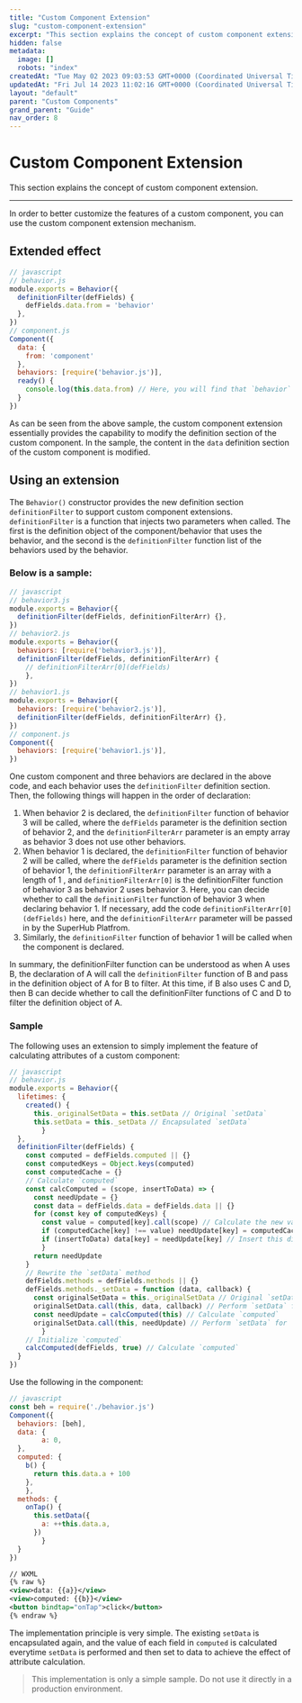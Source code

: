 ```yaml
---
title: "Custom Component Extension"
slug: "custom-component-extension"
excerpt: "This section explains the concept of custom component extension."
hidden: false
metadata: 
  image: []
  robots: "index"
createdAt: "Tue May 02 2023 09:03:53 GMT+0000 (Coordinated Universal Time)"
updatedAt: "Fri Jul 14 2023 11:02:16 GMT+0000 (Coordinated Universal Time)"
layout: "default"
parent: "Custom Components"
grand_parent: "Guide"
nav_order: 8
---
```

# Custom Component Extension 
This section explains the concept of custom component extension.

***

In order to better customize the features of a custom component, you can use the custom component extension mechanism.

## Extended effect

```javascript
// javascript
// behavior.js
module.exports = Behavior({
  definitionFilter(defFields) {
    defFields.data.from = 'behavior'
  },
})
// component.js
Component({
  data: {
    from: 'component'
  },
  behaviors: [require('behavior.js')],
  ready() {
    console.log(this.data.from) // Here, you will find that `behavior` rather than `component` is output.
  }
})
```

As can be seen from the above sample, the custom component extension essentially provides the capability to modify the definition section of the custom component. In the sample, the content in the `data` definition section of the custom component is modified.

## Using an extension

The `Behavior()` constructor provides the new definition section `definitionFilter` to support custom component extensions. `definitionFilter` is a function that injects two parameters when called. The first is the definition object of the component/behavior that uses the behavior, and the second is the `definitionFilter` function list of the behaviors used by the behavior.

### Below is a sample:

```javascript
// javascript
// behavior3.js
module.exports = Behavior({
  definitionFilter(defFields, definitionFilterArr) {},
})
// behavior2.js
module.exports = Behavior({
  behaviors: [require('behavior3.js')],
  definitionFilter(defFields, definitionFilterArr) {
    // definitionFilterArr[0](defFields)
	}, 
})
// behavior1.js
module.exports = Behavior({
  behaviors: [require('behavior2.js')],
  definitionFilter(defFields, definitionFilterArr) {},
})
// component.js
Component({
  behaviors: [require('behavior1.js')],
})
```

One custom component and three behaviors are declared in the above code, and each behavior uses the `definitionFilter` definition section. Then, the following things will happen in the order of declaration:

1. When behavior 2 is declared, the `definitionFilter` function of behavior 3 will be called, where the `defFields` parameter is the definition section of behavior 2, and the `definitionFilterArr` parameter is an empty array as behavior 3 does not use other behaviors.
2. When behavior 1 is declared, the `definitionFilter` function of behavior 2 will be called, where the `defFields` parameter is the definition section of behavior 1, the `definitionFilterArr` parameter is an array with a length of 1 , and `definitionFilterArr[0]` is the definitionFilter function of behavior 3 as behavior 2 uses behavior 3. Here, you can decide whether to call the `definitionFilter` function of behavior 3 when declaring behavior 1. If necessary, add the code `definitionFilterArr[0](defFields)` here, and the `definitionFilterArr` parameter will be passed in by the SuperHub Platfrom.
3. Similarly, the `definitionFilter` function of behavior 1 will be called when the component is declared.

In summary, the definitionFilter function can be understood as when A uses B, the declaration of A will call the `definitionFilter` function of B and pass in the definition object of A for B to filter. At this time, if B also uses C and D, then B can decide whether to call the definitionFilter functions of C and D to filter the definition object of A.

### Sample

The following uses an extension to simply implement the feature of calculating attributes of a custom component:

```javascript
// javascript
// behavior.js
module.exports = Behavior({
  lifetimes: {
    created() {
      this._originalSetData = this.setData // Original `setData`
      this.setData = this._setData // Encapsulated `setData`
		} 
  },
  definitionFilter(defFields) {
    const computed = defFields.computed || {}
    const computedKeys = Object.keys(computed)
    const computedCache = {}
    // Calculate `computed`
    const calcComputed = (scope, insertToData) => {
      const needUpdate = {}
      const data = defFields.data = defFields.data || {}
      for (const key of computedKeys) {
        const value = computed[key].call(scope) // Calculate the new value
        if (computedCache[key] !== value) needUpdate[key] = computedCache[key] = value
        if (insertToData) data[key] = needUpdate[key] // Insert this directly into `data`. This operation is only required during initialization.
		}
      return needUpdate
    }
    // Rewrite the `setData` method
    defFields.methods = defFields.methods || {}
    defFields.methods._setData = function (data, callback) {
      const originalSetData = this._originalSetData // Original `setData`
      originalSetData.call(this, data, callback) // Perform `setData` for `data`
      const needUpdate = calcComputed(this) // Calculate `computed`
      originalSetData.call(this, needUpdate) // Perform `setData` for `computed`
		}
    // Initialize `computed`
    calcComputed(defFields, true) // Calculate `computed`
  }
})
```

Use the following in the component:

```javascript
// javascript
const beh = require('./behavior.js')
Component({
  behaviors: [beh],
  data: {
		a: 0, 
  },
  computed: {
    b() {
      return this.data.a + 100
    },
	}, 
  methods: {
    onTap() {
      this.setData({
        a: ++this.data.a,
      })
		} 
  }
})
```

```xml
// WXML
{% raw %}
<view>data: {{a}}</view>
<view>computed: {{b}}</view>
<button bindtap="onTap">click</button>
{% endraw %}
```

The implementation principle is very simple. The existing `setData` is encapsulated again, and the value of each field in `computed` is calculated everytime `setData` is performed and then set to data to achieve the effect of attribute calculation.

> This implementation is only a simple sample. Do not use it directly in a production environment.
